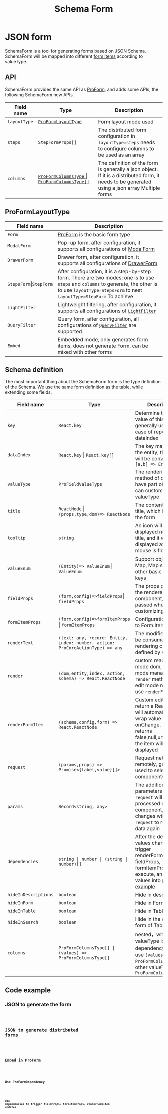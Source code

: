 ﻿---
title: Schema Form
order: 1
group:
  path: /
nav:
  title: component
  path: /components
---

# JSON form

SchemaForm is a tool for generating forms based on JSON Schema. SchemaForm will be mapped into different [form items](/components/schema) according to valueType.

## API

SchemaForm provides the same API as [ProForm](/components/form#proform), and adds some APIs, the following SchemaForm new APIs.

| Field name | Type | Description |
| --- | --- | --- |
| `layoutType` | [`ProFormLayoutType`](/components/schema-form#proformlayouttype) | Form layout mode used |
| `steps` | `StepFormProps[]` | The distributed form configuration in `layoutType=steps` needs to configure columns to be used as an array |
| `columns` | [`ProFormColumnsType` \| `ProFormColumnsType[]`](/components/schema-form#schema-definition) | The definition of the form is generally a json object. If it is a distributed form, it needs to be generated using a json array Multiple forms |

## ProFormLayoutType

| Field name | Description |
| --- | --- |
| `Form` | [ProForm](/components/form) is the basic form type |
| `ModalForm` | Pop-up form, after configuration, it supports all configurations of [ModalForm](/components/modal-form) |
| `DrawerForm` | Drawer form, after configuration, it supports all configurations of [DrawerForm](/components/modal-form) |
| `StepsForm`\|`StepForm` | After configuration, it is a step-by-step form. There are two modes: one is to use `steps` and `columns` to generate, the other is to use `layoutType=StepsForm` to nest `layoutType=StepForm` To achieve |
| `LightFilter` | Lightweight filtering, after configuration, it supports all configurations of [`LightFilter`](/components/query-filter) |
| `QueryFilter` | Query form, after configuration, all configurations of [`QueryFilter`](/components/query-filter) are supported |
| `Embed` | Embedded mode, only generates form items, does not generate Form, can be mixed with other forms |

## Schema definition

The most important thing about the SchemaForm form is the type definition of the Schema. We use the same form definition as the table, while extending some fields.

| Field name | Type | Description |
| --- | --- | --- |
| `key` | `React.key` | Determine the unique value of this column, generally used in the case of repeated dataIndex |
| `dataIndex` | `React.key` \| `React.key[]` | The key mapped to the entity, the array will be converted `[a,b] => Entity.a.b` |
| `valueType` | `ProFieldValueType` | The rendering method of data, we have part of it, you can customize the valueType |
| `title` | `ReactNode` \|`(props,type,dom)=> ReactNode` | The content of the title, which is label in the form |
| `tooltip` | `string` | An icon will be displayed next to the title, and it will be displayed after the mouse is floating |
| `valueEnum` | `(Entity)=> ValueEnum` \| `ValueEnum` | Support object and Map, Map supports other basic types as keys |
| `fieldProps` | `(form,config)=>fieldProps`\| `fieldProps` | The props passed to the rendered component, and also passed when customizing |
| `formItemProps` | `(form,config)=>formItemProps` \| `formItemProps` | Configuration passed to Form.Item |
| `renderText` | `(text: any, record: Entity, index: number, action: ProCoreActionType) => any` | The modified data will be consumed by the rendering component defined by valueType |
| `render` | `(dom,entity,index, action, schema) => React.ReactNode` | custom read-only mode dom, read-only mode managed by `render` method only, edit mode needs to use `renderFormItem` |
| `renderFormItem` | `(schema,config,form) => React.ReactNode` | Custom edit mode, return a ReactNode, will automatically wrap value and onChange. If it returns false,null,undefined, the item will not be displayed |
| `request` | `(params,props) => Promise<{label,value}[]>` | Request network data remotely, generally used to select class components |
| `params` | `Record<string, any>` | The additional parameters passed to `request` will not be processed by the component, but changes will cause `request` to request data again |
| `dependencies` | `string \| number \| (string \| number)[]` | After the dependent values changes, trigger renderFormItem, fieldProps, formItemProps to re-execute, and inject values into params [example](#use-dependencies-to-trigger-fieldprops-formitemprops-renderformitem-updates) |
| `hideInDescriptions` | `boolean` | Hide in descriptions |
| `hideInForm` | `boolean` | Hide in Form |
| `hideInTable` | `boolean` | Hide in Table |
| `hideInSearch` | `boolean` | Hide in the query form of Table |
| `columns` | `ProFormColumnsType[] \| (values) => ProFormColumnsType[]` | nested，when valueType is dependency ，please use `(values) => ProFormColumnsType[]`, other valueType use `ProFormColumnsType[]` |

## Code example

### JSON to generate the form

<code src="./demos/schema.tsx" height="764px" title="schema form" />

### JSON to generate distributed forms

<code src="./demos/steps-form.tsx" height="464px" title="schema form" />

### Embed in ProForm

<code src="./demos/embed.tsx" height="464px" title="schema form" />

### Use ProFormDependency

<code src="./demos/dependency.tsx" height="300px" title="schema dependency" />

### Use dependencies to trigger fieldProps, formItemProps, renderFormItem updates

<code src="./demos/dependencies.tsx" height="500px" title="schema dependencies" />
